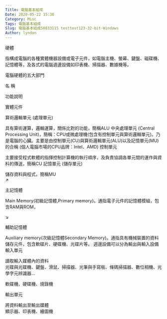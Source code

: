 ```yaml
---
Title: 電腦基本組成
Date: 2020-05-22 15:30
Category: Misc
Tags: 電腦基本組成
Slug: 電腦基本組成50833115 testtest123-32-bit-Windows
Author: lyndon
---
```

<!-- PELICAN_END_SUMMARY -->

硬體

指構成電腦的各種實體機器設備或電子元件，如電腦主機、螢幕、鍵盤、磁碟機、記憶體等，及各式的電腦週邊設備如印表機、掃描器、數據機等。

電腦硬體的五大部門
 	 
名   稱

功能說明

實體元件

算術邏輯單元
(處理單元)

具有算術運算，邏輯運算，關係比對的功能，簡稱ALU	中央處理單元 (Central Processing Unit)，簡稱：CPU或微處理機(包含有控制單元與算術邏輯單元)。乃是電腦的心臟。主要是由控制單元(CU)與算術邏輯單元(ALU)以及記憶單元(MU)的合稱
(個人電腦市場的CPU品牌：Intel、AMD)
控制單元

主要接受程式軟體的指揮控制計算機的執行順序，及負責協調各單元間的運作與資料的傳送，簡稱CU
記憶單元
(儲存單元)

儲存資料與程式，簡稱MU	
↗

主記憶體

Main Memory(初級記憶體,Primary memory)。通指電子元件的記憶體模組，包含RAM與ROM，

↘

輔助記憶體

Auxiliary memory(次級記憶體Secondary Memory)。通指具有機械裝置的資料儲存元件，包含軟碟片、硬碟機、光碟片等。
週邊設備可以分為輸出與輸入設備	
輸入單元

讀取輸入媒體內的資料	
光碟與光碟機、鍵盤、滑鼠、掃描器、光筆與手寫板、條碼掃描器、數位相機、光學字元辨識器…

軟碟機、硬碟機、燒錄機

輸出單元

將資料輸出至輸出媒體	
顯示器、印表機、繪圖機
